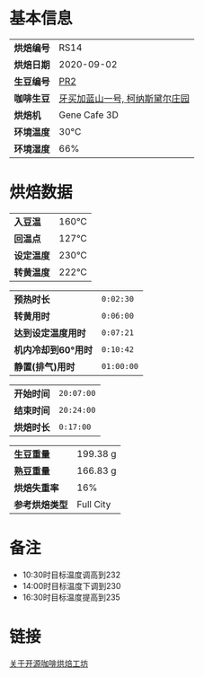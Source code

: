 # 基本信息

|             |                           |
|-------------|---------------------------|
| __烘焙编号__ | RS14                      |
| __烘焙日期__ | 2020-09-02                |
| __生豆编号__ | [PR2] |
| __咖啡生豆__ | [牙买加蓝山一号, 柯纳斯黛尔庄园][PR2] |
| __烘焙机__   | Gene Cafe 3D              |
| __环境温度__ | 30°C                      |
| __环境湿度__ | 66%                       |

# 烘焙数据

|             |      |
|-------------|------|
| __入豆温__   | 160°C |
| __回温点__   | 127°C |
| __设定温度__ | 230°C |
| __转黄温度__ | 222°C |

|                      |          |
|----------------------|----------|
| __预热时长__          | `0:02:30` |
| __转黄用时__          | `0:06:00` |
| __达到设定温度用时__   | `0:07:21` |
| __机内冷却到60°用时__  | `0:10:42` |
| __静置(排气)用时__    | `01:00:00` |

|             |            |
|-------------|------------|
| __开始时间__ | `20:07:00` |
| __结束时间__ | `20:24:00` |
| __烘焙时长__ | `0:17:00`  |

|                |           |
|----------------|-----------|
| __生豆重量__    | 199.38 g  |
| __熟豆重量__    | 166.83 g  |
| __烘焙失重率__   | 16%       |
| __参考烘焙类型__ | Full City |

# 备注

- 10:30时目标温度调高到232
- 14:00时目标温度下调到230
- 16:30时目标温度提高到235

# 链接

[关于开源咖啡烘焙工坊](https://os_coffee.gitee.io/roastery)


[PR2]: https://os_coffee.gitee.io/origin/#/docs/journal/caribbean/jamaican/pr2/